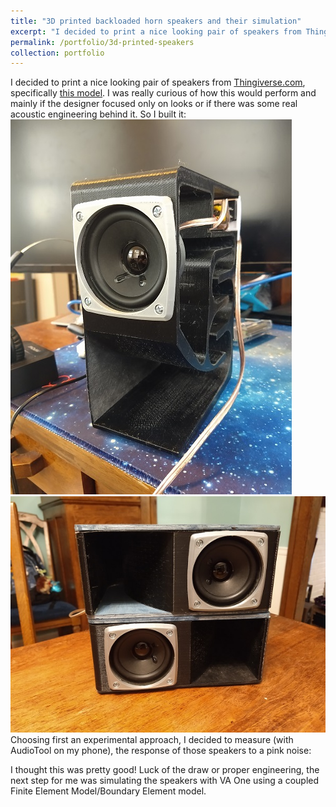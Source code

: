 ```yaml
---
title: "3D printed backloaded horn speakers and their simulation"
excerpt: "I decided to print a nice looking pair of speakers from Thingiverse.com. Following this I thought simulating the speakers with VA One would be appropriate.<br/><img src='/images/Open-Speaker-450x600.jpg'>"
permalink: /portfolio/3d-printed-speakers
collection: portfolio
---
```


I decided to print a nice looking pair of speakers from [Thingiverse.com](https://www.thingiverse.com/), specifically [this model](https://www.thingiverse.com/thing:4750820). I was really curious of how this would perform and mainly if the designer focused only on looks or if there was some real acoustic engineering behind it. So I built it:
<br>
<img src='/images/Open-Speaker-450x600.jpg'>
<br>
<img src='/images/Speaker-Pair-600x450.jpg'>
<br>
Choosing first an experimental approach, I decided to measure (with AudioTool on my phone), the response of those speakers to a pink noise:

I thought this was pretty good! Luck of the draw or proper engineering, the next step for me was simulating the speakers with VA One using a coupled Finite Element Model/Boundary Element model.
